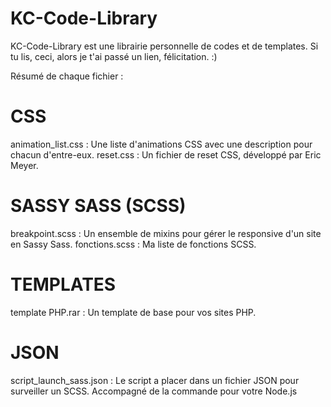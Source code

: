 # KC-Code-Library

KC-Code-Library est une librairie personnelle de codes et de templates.
Si tu lis, ceci, alors je t'ai passé un lien, félicitation. :)

Résumé de chaque fichier :

# CSS
animation_list.css : Une liste d'animations CSS avec une description pour chacun d'entre-eux.
reset.css : Un fichier de reset CSS, développé par Eric Meyer.

# SASSY SASS (SCSS)
breakpoint.scss : Un ensemble de mixins pour gérer le responsive d'un site en Sassy Sass.
fonctions.scss : Ma liste de fonctions SCSS.

# TEMPLATES
template PHP.rar : Un template de base pour vos sites PHP.

# JSON
script_launch_sass.json : Le script a placer dans un fichier JSON pour surveiller un SCSS. Accompagné de la commande pour votre Node.js
